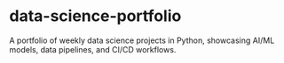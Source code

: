 # data-science-portfolio
A portfolio of weekly data science projects in Python, showcasing AI/ML models, data pipelines, and CI/CD workflows.
